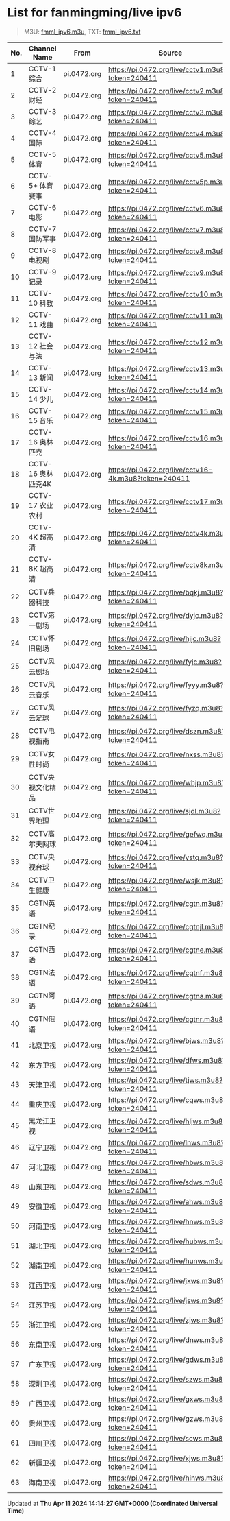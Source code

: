 # List for **fanmingming/live ipv6**

> M3U: [fmml_ipv6.m3u](/fmml_ipv6.m3u), TXT: [fmml_ipv6.txt](/txt/fmml_ipv6.txt)

| No. | Channel Name | From | Source |
| --- | ------------ | ---- | ------ |
| 1 | CCTV-1 综合 | pi.0472.org | <https://pi.0472.org/live/cctv1.m3u8?token=240411> |
| 2 | CCTV-2 财经 | pi.0472.org | <https://pi.0472.org/live/cctv2.m3u8?token=240411> |
| 3 | CCTV-3 综艺 | pi.0472.org | <https://pi.0472.org/live/cctv3.m3u8?token=240411> |
| 4 | CCTV-4 国际 | pi.0472.org | <https://pi.0472.org/live/cctv4.m3u8?token=240411> |
| 5 | CCTV-5 体育 | pi.0472.org | <https://pi.0472.org/live/cctv5.m3u8?token=240411> |
| 6 | CCTV-5+ 体育赛事 | pi.0472.org | <https://pi.0472.org/live/cctv5p.m3u8?token=240411> |
| 7 | CCTV-6 电影 | pi.0472.org | <https://pi.0472.org/live/cctv6.m3u8?token=240411> |
| 8 | CCTV-7 国防军事 | pi.0472.org | <https://pi.0472.org/live/cctv7.m3u8?token=240411> |
| 9 | CCTV-8 电视剧 | pi.0472.org | <https://pi.0472.org/live/cctv8.m3u8?token=240411> |
| 10 | CCTV-9 记录 | pi.0472.org | <https://pi.0472.org/live/cctv9.m3u8?token=240411> |
| 11 | CCTV-10 科教 | pi.0472.org | <https://pi.0472.org/live/cctv10.m3u8?token=240411> |
| 12 | CCTV-11 戏曲 | pi.0472.org | <https://pi.0472.org/live/cctv11.m3u8?token=240411> |
| 13 | CCTV-12 社会与法 | pi.0472.org | <https://pi.0472.org/live/cctv12.m3u8?token=240411> |
| 14 | CCTV-13 新闻 | pi.0472.org | <https://pi.0472.org/live/cctv13.m3u8?token=240411> |
| 15 | CCTV-14 少儿 | pi.0472.org | <https://pi.0472.org/live/cctv14.m3u8?token=240411> |
| 16 | CCTV-15 音乐 | pi.0472.org | <https://pi.0472.org/live/cctv15.m3u8?token=240411> |
| 17 | CCTV-16 奥林匹克 | pi.0472.org | <https://pi.0472.org/live/cctv16.m3u8?token=240411> |
| 18 | CCTV-16 奥林匹克4K | pi.0472.org | <https://pi.0472.org/live/cctv16-4k.m3u8?token=240411> |
| 19 | CCTV-17 农业农村 | pi.0472.org | <https://pi.0472.org/live/cctv17.m3u8?token=240411> |
| 20 | CCTV-4K 超高清 | pi.0472.org | <https://pi.0472.org/live/cctv4k.m3u8?token=240411> |
| 21 | CCTV-8K 超高清 | pi.0472.org | <https://pi.0472.org/live/cctv8k.m3u8?token=240411> |
| 22 | CCTV兵器科技 | pi.0472.org | <https://pi.0472.org/live/bqkj.m3u8?token=240411> |
| 23 | CCTV第一剧场 | pi.0472.org | <https://pi.0472.org/live/dyjc.m3u8?token=240411> |
| 24 | CCTV怀旧剧场 | pi.0472.org | <https://pi.0472.org/live/hjjc.m3u8?token=240411> |
| 25 | CCTV风云剧场 | pi.0472.org | <https://pi.0472.org/live/fyjc.m3u8?token=240411> |
| 26 | CCTV风云音乐 | pi.0472.org | <https://pi.0472.org/live/fyyy.m3u8?token=240411> |
| 27 | CCTV风云足球 | pi.0472.org | <https://pi.0472.org/live/fyzq.m3u8?token=240411> |
| 28 | CCTV电视指南 | pi.0472.org | <https://pi.0472.org/live/dszn.m3u8?token=240411> |
| 29 | CCTV女性时尚 | pi.0472.org | <https://pi.0472.org/live/nxss.m3u8?token=240411> |
| 30 | CCTV央视文化精品 | pi.0472.org | <https://pi.0472.org/live/whjp.m3u8?token=240411> |
| 31 | CCTV世界地理 | pi.0472.org | <https://pi.0472.org/live/sjdl.m3u8?token=240411> |
| 32 | CCTV高尔夫网球 | pi.0472.org | <https://pi.0472.org/live/gefwq.m3u8?token=240411> |
| 33 | CCTV央视台球 | pi.0472.org | <https://pi.0472.org/live/ystq.m3u8?token=240411> |
| 34 | CCTV卫生健康 | pi.0472.org | <https://pi.0472.org/live/wsjk.m3u8?token=240411> |
| 35 | CGTN英语 | pi.0472.org | <https://pi.0472.org/live/cgtn.m3u8?token=240411> |
| 36 | CGTN纪录 | pi.0472.org | <https://pi.0472.org/live/cgtnjl.m3u8?token=240411> |
| 37 | CGTN西语 | pi.0472.org | <https://pi.0472.org/live/cgtne.m3u8?token=240411> |
| 38 | CGTN法语 | pi.0472.org | <https://pi.0472.org/live/cgtnf.m3u8?token=240411> |
| 39 | CGTN阿语 | pi.0472.org | <https://pi.0472.org/live/cgtna.m3u8?token=240411> |
| 40 | CGTN俄语 | pi.0472.org | <https://pi.0472.org/live/cgtnr.m3u8?token=240411> |
| 41 | 北京卫视 | pi.0472.org | <https://pi.0472.org/live/bjws.m3u8?token=240411> |
| 42 | 东方卫视 | pi.0472.org | <https://pi.0472.org/live/dfws.m3u8?token=240411> |
| 43 | 天津卫视 | pi.0472.org | <https://pi.0472.org/live/tjws.m3u8?token=240411> |
| 44 | 重庆卫视 | pi.0472.org | <https://pi.0472.org/live/cqws.m3u8?token=240411> |
| 45 | 黑龙江卫视 | pi.0472.org | <https://pi.0472.org/live/hljws.m3u8?token=240411> |
| 46 | 辽宁卫视 | pi.0472.org | <https://pi.0472.org/live/lnws.m3u8?token=240411> |
| 47 | 河北卫视 | pi.0472.org | <https://pi.0472.org/live/hbws.m3u8?token=240411> |
| 48 | 山东卫视 | pi.0472.org | <https://pi.0472.org/live/sdws.m3u8?token=240411> |
| 49 | 安徽卫视 | pi.0472.org | <https://pi.0472.org/live/ahws.m3u8?token=240411> |
| 50 | 河南卫视 | pi.0472.org | <https://pi.0472.org/live/hnws.m3u8?token=240411> |
| 51 | 湖北卫视 | pi.0472.org | <https://pi.0472.org/live/hubws.m3u8?token=240411> |
| 52 | 湖南卫视 | pi.0472.org | <https://pi.0472.org/live/hunws.m3u8?token=240411> |
| 53 | 江西卫视 | pi.0472.org | <https://pi.0472.org/live/jxws.m3u8?token=240411> |
| 54 | 江苏卫视 | pi.0472.org | <https://pi.0472.org/live/jsws.m3u8?token=240411> |
| 55 | 浙江卫视 | pi.0472.org | <https://pi.0472.org/live/zjws.m3u8?token=240411> |
| 56 | 东南卫视 | pi.0472.org | <https://pi.0472.org/live/dnws.m3u8?token=240411> |
| 57 | 广东卫视 | pi.0472.org | <https://pi.0472.org/live/gdws.m3u8?token=240411> |
| 58 | 深圳卫视 | pi.0472.org | <https://pi.0472.org/live/szws.m3u8?token=240411> |
| 59 | 广西卫视 | pi.0472.org | <https://pi.0472.org/live/gxws.m3u8?token=240411> |
| 60 | 贵州卫视 | pi.0472.org | <https://pi.0472.org/live/gzws.m3u8?token=240411> |
| 61 | 四川卫视 | pi.0472.org | <https://pi.0472.org/live/scws.m3u8?token=240411> |
| 62 | 新疆卫视 | pi.0472.org | <https://pi.0472.org/live/xjws.m3u8?token=240411> |
| 63 | 海南卫视 | pi.0472.org | <https://pi.0472.org/live/hinws.m3u8?token=240411> |

Updated at **Thu Apr 11 2024 14:14:27 GMT+0000 (Coordinated Universal Time)**
